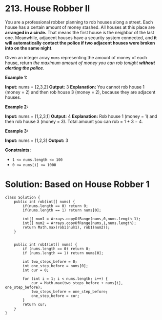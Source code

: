 # 213. House Robber II
You are a professional robber planning to rob houses along a street. Each house has a certain amount of money stashed. All houses at this place are  **arranged in a circle.**  That means the first house is the neighbor of the last one. Meanwhile, adjacent houses have a security system connected, and **it will automatically contact the police if two adjacent houses were broken into on the same night**.

Given an integer array  `nums`  representing the amount of money of each house, return  _the maximum amount of money you can rob tonight  **without alerting the police**_.

**Example 1:**

**Input:** nums = [2,3,2]
**Output:** 3
**Explanation:** You cannot rob house 1 (money = 2) and then rob house 3 (money = 2), because they are adjacent houses.

**Example 2:**

**Input:** nums = [1,2,3,1]
**Output:** 4
**Explanation:** Rob house 1 (money = 1) and then rob house 3 (money = 3).
Total amount you can rob = 1 + 3 = 4.

**Example 3:**

**Input:** nums = [1,2,3]
**Output:** 3

**Constraints:**

-   `1 <= nums.length <= 100`
-   `0 <= nums[i] <= 1000`

# Solution: Based on House Robber 1
```
class Solution {
    public int rob(int[] nums) {
        if(nums.length == 0) return 0;
        if(nums.length == 1) return nums[0];
        
        int[] num1 = Arrays.copyOfRange(nums,0,nums.length-1);
        int[] num2 = Arrays.copyOfRange(nums,1,nums.length);
        return Math.max(rob1(num1), rob1(num2));
    }
    
    
    public int rob1(int[] nums) {
        if (nums.length == 0) return 0;
        if (nums.length == 1) return nums[0];
        
        int two_steps_before = 0;
        int one_step_before = nums[0];
        int cur = 0;
        
        for (int i = 1; i < nums.length; i++) {
            cur = Math.max(two_steps_before + nums[i], one_step_before);
            two_steps_before = one_step_before;
            one_step_before = cur;
        }
        return cur;
    }
}
```
